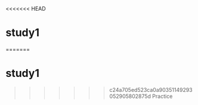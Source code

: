 <<<<<<< HEAD
# study1 
=======
# study1
>>>>>>> c24a705ed523ca0a90351149293052905802875d
Practice 

